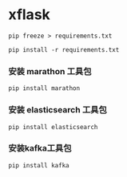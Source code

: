 # xflask

```angular2html
pip freeze > requirements.txt
```

```angular2html
pip install -r requirements.txt
```

### 安装 marathon 工具包
```angular2html
pip install marathon
```

### 安装 elasticsearch 工具包
```angular2html
pip install elasticsearch
```

### 安装kafka工具包
```angular2html
pip install kafka
```
